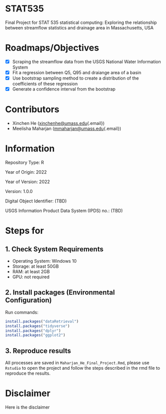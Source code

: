 # STAT535

Final Project for STAT 535 statistical computing: Exploring the relationship between streamflow statistics and drainage area in Massachusetts, USA

# Roadmaps/Objectives

-   [x] Scraping the streamflow data from the USGS National Water Information System
-   [x] Fit a regression between Q5, Q95 and draiange area of a basin
-   [x] Use bootstrap sampling method to create a distribution of the coefficients of these regression
-   [x] Generate a confidence interval from the bootstrap

# Contributors

-   Xinchen He ([xinchenhe\@umass.edu](mailto:xinchenhe@umass.edu){.email})
-   Meelisha Maharjan ([mmaharjan\@umass.edu](mailto:mmaharjan@umass.edu){.email})

# Information

Repository Type: R

Year of Origin: 2022

Year of Version: 2022

Version: 1.0.0

Digital Object Identifier: (TBD)

USGS Information Product Data System (IPDS) no.: (TBD)

# Steps for

## 1. Check System Requirements

-   Operating System: Windows 10
-   Storage: at least 50GB
-   RAM: at least 2GB
-   GPU: not required

## 2. Install packages (Environmental Configuration)

Run commands:

``` r
install.packages("dataRetrieval")
install.packages("tidyverse")
install.packages("dplyr")
install.packages("ggplot2")
```

## 3. Reproduce results

All processes are saved in `Maharjan_He_Final_Project.Rmd`, please use `Rstudio` to open the project and follow the steps described in the rmd file to reproduce the results.

# Disclaimer

Here is the disclaimer
